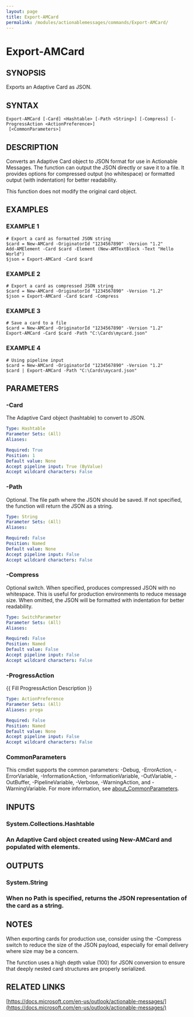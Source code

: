 ```yaml
---
layout: page
title: Export-AMCard
permalink: /modules/actionablemessages/commands/Export-AMCard/
---
```


# Export-AMCard

## SYNOPSIS
Exports an Adaptive Card as JSON.

## SYNTAX

```
Export-AMCard [-Card] <Hashtable> [-Path <String>] [-Compress] [-ProgressAction <ActionPreference>]
 [<CommonParameters>]
```

## DESCRIPTION
Converts an Adaptive Card object to JSON format for use in Actionable Messages.
The function can output the JSON directly or save it to a file.
It provides options
for compressed output (no whitespace) or formatted output (with indentation) for
better readability.

This function does not modify the original card object.

## EXAMPLES

### EXAMPLE 1
```
# Export a card as formatted JSON string
$card = New-AMCard -OriginatorId "1234567890" -Version "1.2"
Add-AMElement -Card $card -Element (New-AMTextBlock -Text "Hello World")
$json = Export-AMCard -Card $card
```

### EXAMPLE 2
```
# Export a card as compressed JSON string
$card = New-AMCard -OriginatorId "1234567890" -Version "1.2"
$json = Export-AMCard -Card $card -Compress
```

### EXAMPLE 3
```
# Save a card to a file
$card = New-AMCard -OriginatorId "1234567890" -Version "1.2"
Export-AMCard -Card $card -Path "C:\Cards\mycard.json"
```

### EXAMPLE 4
```
# Using pipeline input
$card = New-AMCard -OriginatorId "1234567890" -Version "1.2"
$card | Export-AMCard -Path "C:\Cards\mycard.json"
```

## PARAMETERS

### -Card
The Adaptive Card object (hashtable) to convert to JSON.

```yaml
Type: Hashtable
Parameter Sets: (All)
Aliases:

Required: True
Position: 1
Default value: None
Accept pipeline input: True (ByValue)
Accept wildcard characters: False
```

### -Path
Optional.
The file path where the JSON should be saved.
If not specified, the function will return the JSON as a string.

```yaml
Type: String
Parameter Sets: (All)
Aliases:

Required: False
Position: Named
Default value: None
Accept pipeline input: False
Accept wildcard characters: False
```

### -Compress
Optional switch.
When specified, produces compressed JSON with no whitespace.
This is useful for production environments to reduce message size.
When omitted, the JSON will be formatted with indentation for better readability.

```yaml
Type: SwitchParameter
Parameter Sets: (All)
Aliases:

Required: False
Position: Named
Default value: False
Accept pipeline input: False
Accept wildcard characters: False
```

### -ProgressAction
{{ Fill ProgressAction Description }}

```yaml
Type: ActionPreference
Parameter Sets: (All)
Aliases: proga

Required: False
Position: Named
Default value: None
Accept pipeline input: False
Accept wildcard characters: False
```

### CommonParameters
This cmdlet supports the common parameters: -Debug, -ErrorAction, -ErrorVariable, -InformationAction, -InformationVariable, -OutVariable, -OutBuffer, -PipelineVariable, -Verbose, -WarningAction, and -WarningVariable. For more information, see [about_CommonParameters](https://learn.microsoft.com/en-us/powershell/module/microsoft.powershell.core/about/about_commonparameters).

## INPUTS

### System.Collections.Hashtable
### An Adaptive Card object created using New-AMCard and populated with elements.
## OUTPUTS

### System.String
### When no Path is specified, returns the JSON representation of the card as a string.
## NOTES
When exporting cards for production use, consider using the -Compress switch to reduce
the size of the JSON payload, especially for email delivery where size may be a concern.

The function uses a high depth value (100) for JSON conversion to ensure that deeply
nested card structures are properly serialized.

## RELATED LINKS

[https://docs.microsoft.com/en-us/outlook/actionable-messages/](https://docs.microsoft.com/en-us/outlook/actionable-messages/)


